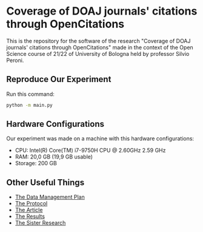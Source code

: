 # Coverage of DOAJ journals' citations through OpenCitations
This is the repository for the software of the research "Coverage of DOAJ journals' citations through OpenCitations" made in the context of the Open Science course of 21/22 of University of Bologna held by professor Silvio Peroni.

## Reproduce Our Experiment
Run this command:
```bash
python -m main.py
```
## Hardware Configurations
Our experiment was made on a machine with this hardware configurations:
* CPU: Intel(R) Core(TM) i7-9750H CPU @ 2.60GHz   2.59 GHz
* RAM: 20,0 GB (19,9 GB usable)
* Storage: 200 GB


## Other Useful Things

* [The Data Management Plan](https://doi.org/10.5281/zenodo.6417367)
* [The Protocol](https://dx.doi.org/10.17504/protocols.io.n92ldz598v5b/v4)
* [The Article](https://doi.org/10.5281/zenodo.6574741)
* [The Results](https://doi.org/10.5281/zenodo.6573890)
* [The Sister Research](https://github.com/open-sci/2021-2022-la-chouffe-code)
